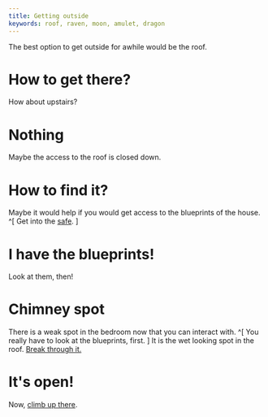 ```yaml
---
title: Getting outside
keywords: roof, raven, moon, amulet, dragon
---
```


The best option to get outside for awhile would be the roof.

# How to get there?
How about upstairs?

# Nothing
Maybe the access to the roof is closed down.

# How to find it?
Maybe it would help if you would get access to the blueprints of the house. ^[ Get into the [safe](../050-safe/index.md). ]

# I have the blueprints!
Look at them, then!

# Chimney spot
There is a weak spot in the bedroom now that you can interact with. ^[ You really have to look at the blueprints, first. ] It is the wet looking spot in the roof. [Break through it.](01-break.md)

# It's open!
Now, [climb up there](02-climb.md).

